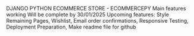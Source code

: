 DJANGO PYTHON ECOMMERCE STORE - ECOMMERCEPY                Main features working 
Will be complete by 30/01/2025
Upcoming features:
Style Remaining Pages,
Wishlist,
Email order confirmations,
Responsive Testing,
Deployment Preparation,
Make readme file for github
